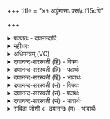 +++
title = "४१ अर्द्धमासाः परू\uf15cषि"

+++
<details><summary>पदपाठः - दयानन्दादि</summary>

अ॒र्द्ध॒मा॒सा इत्य॑र्द्धमा॒साः। परू॑ꣳषि। ते॒। मासाः॑। आ। छ्यन्तु॒। शम्य॑न्तः। अ॒हो॒रा॒त्राणि॑। म॒रुतः॑। विलि॑ष्ट॒मिति॒ विऽलि॑ष्टम्। सू॒द॒य॒न्तु॒। ते॒। ४१।
</details>

<details><summary>महीधरः</summary>

म० अर्धमासाः पक्षाः मासाश्च तदभिमानिनो देवाः शम्यन्तः संस्कुर्वन्तः सन्तो हे अश्व, ते तव परूंषि पर्वाणि आच्छ्यन्तु समन्ताच्छिन्दन्तु । 'ग्रन्थिर्ना पर्वपरुषी' इति कोशः । किंच अहोरात्राणि अहोरात्राभिमानिदेवा मरुतश्च देवाः ते तव विलिष्टं 'लिश अल्पीभावे' विशेषेणाल्पमङ्गम् तत् सूदयन्तु संदधतु 'सूद क्षरणे' अत्र सन्धानार्थः व्यर्थं मास्तु ॥४१॥  
द्विचत्वारिंशी।
</details>

<details><summary>अधिमन्त्रम् (VC)</summary>

- प्रजा देवता
- प्रजापतिर्ऋषिः
- अनुष्टुप्
- गान्धारः
</details>

<details><summary>दयानन्द-सरस्वती (हि) - विषयः</summary>

अब बालकों में माता आदि कैसे वर्त्तें, इस विषय को अगले मन्त्र में कहा है ॥
</details>

<details><summary>दयानन्द-सरस्वती (हि) - पदार्थः</summary>

पदार्थान्वयभाषाः -  हे विद्यार्थी लोग ! (अहोरात्राणि) दिन-रात (अर्द्धमासाः) उजेले-अंधियारे पखवाड़े और (मासाः) चैत्रादि महीने जैसे आयु अर्थात् उमरों को काटते हैं, वैसे (ते) तेरे (परूंषि) कठोर वचनों को (शम्यन्तः) शान्ति पहुँचाते हुए (मरुतः) उत्तम मनुष्य दुष्ट कामों का (आच्छ्यन्तु) विनाश करें और (ते) तेरे (विलिष्टम्) थोड़े भी कुव्यसन को (सूदयन्तु) दूर करें ॥४१ ॥
</details>

<details><summary>दयानन्द-सरस्वती (हि) - भावार्थः</summary>

भावार्थभाषाः -  इस मन्त्र में वाचकलुप्तोपमालङ्कार है। जो माता-पिता पढ़ाने और उपदेश करनेवाले तथा अतिथि लोग बालकों के दुष्ट गुणों को न निवृत्त करें तो वे शिष्ट अर्थात् उत्तम कभी न हों ॥४१ ॥
</details>

<details><summary>दयानन्द-सरस्वती (सं) - विषयः</summary>

अथ बालकेषु मात्रादयः कथं वर्त्तेरन्नित्याह ॥
</details>

<details><summary>दयानन्द-सरस्वती (सं) - पदार्थः</summary>

पदार्थान्वयभाषाः -  हे विद्यार्थिन् ! अहोरात्राण्यर्द्धमासा मासाश्चायूंषीव ते तव परूंषि शम्यन्तो मरुतो दुर्व्यसनान्याच्छ्यन्तु ते तव मासा विलिष्टं सूदयन्तु ॥४१ ॥
</details>

<details><summary>दयानन्द-सरस्वती (सं) - भावार्थः</summary>

भावार्थभाषाः -  अत्र वाचकलुप्तोपमालङ्कारः। यदि मातापित्रध्यापकोपदेशकातिथयो बालानां दुर्गुणान्न निवर्त्तयेयुस्तर्हि ते शिष्टाः कदाचिन्न भवेयुः ॥४१ ॥
</details>

<details><summary>सविता जोशी ← दयानन्दः (म) - भावार्थः</summary>

भावार्थभाषाः -  या मंत्रात वाचकलुप्तोपमालंकार आहे. जे आई-वडील शिकविणारे व उपदेश करणारे नसतील व अतिथी मुलांच्या दुष्ट गुणांना दूर करणार नसतील तर ती मुले सभ्य अर्थात् कधीही उत्तम होणार नाहीत.
</details>